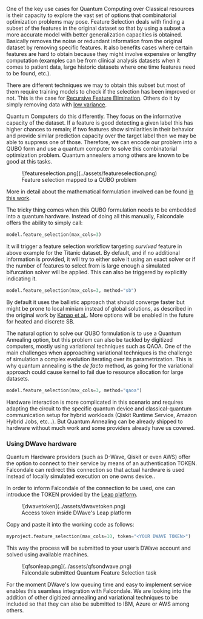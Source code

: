 One of the key use cases for Quantum Computing over Classical resources is their capacity to explore the vast set of options that combinatorial optimization problems may pose. Feature Selection deals with finding a subset of the features in the original dataset so that by using a subset a more accurate model with better generalization capacities is obtained. Basically removes the noise or redundant information from the original dataset by removing specific features. It also benefits cases where certain features are hard to obtain because they might involve expensive or lengthy computation (examples can be from clinical analysis datasets when it comes to patient data, large historic datasets where one time features need to be found, etc.).

There are different techniques we may to obtain this subset but most of them require training models to check if the selection has been improved or not. This is the case for [Recursive Feature Elimination](https://scikit-learn.org/stable/modules/generated/sklearn.feature_selection.RFE.html). Others do it by simply removing data with [low variance](https://scikit-learn.org/stable/modules/generated/sklearn.feature_selection.VarianceThreshold.html#sklearn.feature_selection.VarianceThreshold). 

Quantum Computers do this differently. They focus on the informative capacity of the dataset. If a feature is good detecting a given label this has higher chances to remain; if two features show similarities in their behavior and provide similar prediction capacity over the target label then we may be able to suppress one of those. Therefore, we can encode our problem into a QUBO form and use a quantum computer to solve this combinatorial optimization problem. Quantum annealers among others are known to be good at this tasks.

<figure markdown>
  ![featureselection.png](../assets/featureselection.png)
  <figcaption>Feature selection mapped to a QUBO problem</figcaption>
</figure>

More in detail about the mathematical formulation involved can be found [in this work](https://arxiv.org/pdf/2203.13261.pdf).

The tricky thing comes when this QUBO formulation needs to be embedded into a quantum hardware. Instead of doing all this manually, Falcondale offers the ability to simply call:

```python
model.feature_selection(max_cols=3)
```

It will trigger a feature selection workflow targeting *survived* feature in above example for the Titanic dataset. By default, and if no additional information is provided, it will try to either solve it using an exact solver or if the number of features to select from is large enough a simulated bifurcation solver will be applied. This can also be triggered by explicitly indicating it.

```python
model.feature_selection(max_cols=3, method="sb")
```
By default it uses the ballistic approach that should converge faster but might be prone to local miniam instead of global solutions, as described in the original work by [Kanao et al.](https://www.nature.com/articles/s42005-022-00929-9). More options will be enabled in the future for heated and discrete SB.

The natural option to solve our QUBO formulation is to use a Quantum Annealing option, but this problem can also be tackled by digitized computers, mostly using variational techniques such as QAOA. One of the main challenges when approaching variational techniques is the challenge of simulation a complex evolution iterating over its parametrization. This is why quantum annealing is the _de facto_ method, as going for the variational approach could cause kernel to fail due to resource allocation for large datasets.

```python
model.feature_selection(max_cols=3, method="qaoa")
```

Hardware interaction is more complicated in this scenario and requires adapting the circuit to the specific quantum device and classical-quantum communication setup for hybrid workloads (Qiskit Runtime Service, Amazon Hybrid Jobs, etc...). But Quantum Annealing can be already shipped to hardware without much work and some providers already have us covered.

### Using DWave hardware

Quantum Hardware providers (such as D-Wave, Qiskit or even AWS) offer the option to connect to their service by means of an authentication TOKEN. Falcondale can redirect this connection so that actual hardware is used instead of locally simulated execution on one owns device..

In order to inform Falcondale of the connection to be used, one can introduce the TOKEN provided by the [Leap platform](https://cloud.dwavesys.com/leap/). 

<figure markdown>
  ![dwavetoken](../assets/dwavetoken.png)
  <figcaption>Access token inside DWave's Leap platform</figcaption>
</figure>

Copy and paste it into the working code as follows:

```py
myproject.feature_selection(max_cols=10, token="<YOUR DWAVE TOKEN>")
```

This way the process will be submitted to your user’s DWave account and solved using available machines.

<figure markdown>
  ![qfsonleap.png](../assets/qfsondwave.png)
  <figcaption>Falcondale submitted Quantum Feature Selection task</figcaption>
</figure>

For the moment DWave's low queuing time and easy to implement service enables this seamless integration with Falcondale. We are looking into the addition of other digitized annealing and variational techniques to be included so that they can also be submitted to IBM, Azure or AWS among others.